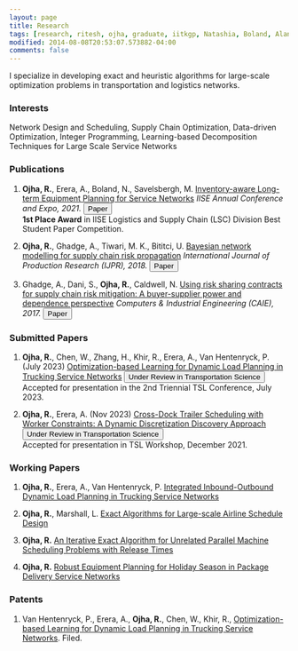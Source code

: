 ```yaml
---
layout: page
title: Research
tags: [research, ritesh, ojha, graduate, iitkgp, Natashia, Boland, Alan, Erera, Martin, Savelsbergh]
modified: 2014-08-08T20:53:07.573882-04:00
comments: false
---
```


I specialize in developing exact and heuristic algorithms for large-scale optimization problems in transportation and logistics networks. 

### Interests

Network Design and Scheduling, Supply Chain Optimization, Data-driven Optimization, Integer Programming, Learning-based Decomposition Techniques for Large Scale Service Networks

<!-- My work encompasses a range of challenging problems, including <strong>trailer scheduling</strong>, <strong>trailer lease planning</strong>, <strong>flow and load planning</strong>, and <strong>service network design</strong>. As a passionate integer programmer, I relish the challenge of devising effective and *implementable* mathematical solutions, using <strong>data-driven heuristics</strong> and <strong>decomposition</strong> methods. Through my work, I help transportation and logistics companies to optimize their service network operations and improve efficiency. -->

### Publications

1. **Ojha, R.**, Erera, A., Boland, N., Savelsbergh, M.
[Inventory-aware Long-term Equipment Planning for Service Networks]() 
*IISE Annual Conference and Expo, 2021.* [<button type="button" class="btn btn-info">Paper</button>](https://www.proquest.com/openview/bdda4559a67f5d87a1edb0e4a5c3a995/1?pq-origsite=gscholar&cbl=51908)   
<strong>1st Place Award</strong> in IISE Logistics and Supply Chain (LSC) Division Best Student Paper Competition.

2. **Ojha, R.**, Ghadge, A., Tiwari, M. K., Bititci, U.
[Bayesian network modelling for supply chain risk propagation]()
*International Journal of Production Research (IJPR), 2018.*  [<button type="button" class="btn btn-info">Paper</button>](https://www.tandfonline.com/doi/full/10.1080/00207543.2018.1467059)


3. Ghadge, A., Dani, S., **Ojha, R.**, Caldwell, N.
[Using risk sharing contracts for supply chain risk mitigation: A buyer-supplier power and dependence perspective]()
*Computers & Industrial Engineering (CAIE), 2017.*  [<button type="button" class="btn btn-info">Paper</button>](https://www.sciencedirect.com/science/article/pii/S0360835216304673)

### Submitted Papers

1. **Ojha, R.**, Chen, W., Zhang, H., Khir, R., Erera, A., Van Hentenryck, P. (July 2023) 
[Optimization-based Learning for Dynamic Load Planning in Trucking Service Networks]() [<button type="button" class="btn btn-info">Under Review in Transportation Science</button>](https://arxiv.org/abs/2307.04050)   
Accepted for presentation in the 2nd Triennial TSL Conference, July 2023.

2. **Ojha, R.**, Erera, A. (Nov 2023) [Cross-Dock Trailer Scheduling with Worker Constraints: A Dynamic Discretization Discovery Approach]() [<button type="button" class="btn btn-info">Under Review in Transportation Science</button>](https://optimization-online.org/2023/11/cross-dock-trailer-scheduling-with-workforce-constraints-a-dynamic-discretization-discovery-approach/)   
Accepted for presentation in TSL Workshop, December 2021.

### Working Papers 

1. **Ojha, R.**, Erera, A., Van Hentenryck, P. [Integrated Inbound-Outbound Dynamic Load Planning in Trucking Service Networks]()

2. **Ojha, R.**, Marshall, L. [Exact Algorithms for Large-scale Airline Schedule Design]()

3. **Ojha, R.** [An Iterative Exact Algorithm for Unrelated Parallel Machine Scheduling Problems with Release Times]() 

4. **Ojha, R.** [Robust Equipment Planning for Holiday Season in Package Delivery Service Networks]()


### Patents

1. Van Hentenryck, P., Erera, A., **Ojha, R.**, Chen, W., Khir, R., [Optimization-based Learning for Dynamic Load Planning in Trucking Service Networks](https://arxiv.org/abs/2307.04050). Filed.